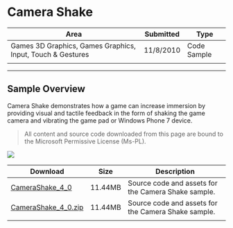 # Camera Shake

|Area|Submitted|Type|
|-|-|-|
Games 3D Graphics, Games Graphics, Input, Touch & Gestures|11/8/2010|Code Sample
||||

---

## Sample Overview

Camera Shake demonstrates how a game can increase immersion by providing visual and tactile feedback in the form of shaking the game camera and vibrating the game pad or Windows Phone 7 device.

> All content and source code downloaded from this page are bound to the Microsoft Permissive License (Ms-PL).

![](https://github.com/simondarksidej/XNAGameStudio/blob/archive/Images/camera_shake.png?raw=true)

Download | Size | Description
---|---|---|
[CameraShake_4_0](https://github.com/simondarksidej/XNAGameStudio/tree/archive/Samples/CameraShake_4_0) | 11.44MB | Source code and assets for the Camera Shake sample.
[CameraShake_4_0.zip](https://github.com/simondarksidej/XNAGameStudioZips/raw/zips/CameraShake_4_0.zip) | 11.44MB | Source code and assets for the Camera Shake sample.
||||
